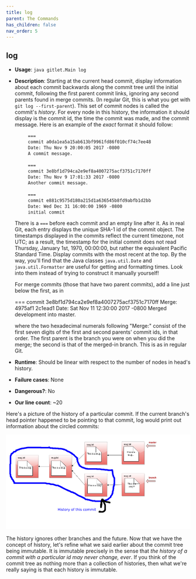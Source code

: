```yaml
---
title: log
parent: The Commands
has_children: false
nav_order: 5
---
```


## log

- __Usage__: `java gitlet.Main log`

- __Description__: Starting at the current head commit, display
  information about each commit backwards along the commit tree until
  the initial commit, following the first parent commit links, ignoring any
  second parents found in merge commits.  (In regular Git, this is what
  you get with `git log --first-parent`).
  This set of commit nodes is called the commit's
  _history_. For every node in this history, the information it should
  display is the commit id, the time the commit was made, and the
  commit message. Here is an example of the _exact_ format it should
  follow:

           ===
           commit a0da1ea5a15ab613bf9961fd86f010cf74c7ee48
           Date: Thu Nov 9 20:00:05 2017 -0800
           A commit message.

           ===
           commit 3e8bf1d794ca2e9ef8a4007275acf3751c7170ff
           Date: Thu Nov 9 17:01:33 2017 -0800
           Another commit message.

           ===
           commit e881c9575d180a215d1a636545b8fd9abfb1d2bb
           Date: Wed Dec 31 16:00:00 1969 -0800
           initial commit


  There is a `===` before each commit and an empty line after it.
  As in real Git, each entry displays the unique SHA-1 id of the commit
  object. The timestamps displayed in the commits reflect
  the current timezone, not UTC; as a result, the timestamp for the initial
  commit does not read Thursday, January 1st, 1970, 00:00:00, but rather the
  equivalent Pacific Standard Time.
  Display commits with the most recent at the top. By the way, you'll find
  that the Java classes `java.util.Date` and `java.util.Formatter`
  are useful for getting and formatting times.
  Look into them instead of trying to construct
  it manually yourself!

  For merge commits (those that have two parent commits),
  add a line just below the first, as in

     ===
     commit 3e8bf1d794ca2e9ef8a4007275acf3751c7170ff
     Merge: 4975af1 2c1ead1
     Date: Sat Nov 11 12:30:00 2017 -0800
     Merged development into master.


  where the two hexadecimal numerals following "Merge:" consist of the first
  seven digits of the first and second parents' commit ids, in that order.
  The first parent is the branch you were on when you did the merge; the second
  is that of the merged-in branch. This is as in regular Git.

- __Runtime__: Should be linear with respect to the number of nodes in
  head's history.

- __Failure cases__: None

- __Dangerous?__: No

- __Our line count__: ~20

Here's a picture of the history of a particular commit. If the current
branch's head pointer happened to be pointing to that commit, log
would print out information about the circled commits:

![History](image/history.png)

The history ignores other branches and the future. Now that we have
the concept of history, let's refine what we said earlier about the
commit tree being immutable. It is immutable precisely in the sense
that _the history of a commit with a particular id may never change,
ever_. If you think of the commit tree as nothing more than a
collection of histories, then what we're really saying is that each
history is immutable.
